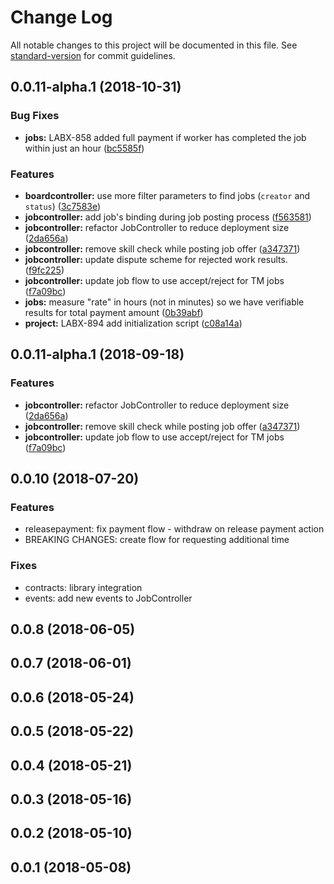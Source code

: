 # Change Log

All notable changes to this project will be documented in this file. See [standard-version](https://github.com/conventional-changelog/standard-version) for commit guidelines.

<a name="0.0.11-alpha.1"></a>
## 0.0.11-alpha.1 (2018-10-31)


### Bug Fixes

* **jobs:** LABX-858 added full payment if worker has completed the job within just an hour ([bc5585f](https://github.com/ChronoBank/LX-SC/commit/bc5585f))


### Features

* **boardcontroller:** use more filter parameters to find jobs (`creator` and `status`) ([3c7583e](https://github.com/ChronoBank/LX-SC/commit/3c7583e))
* **jobcontroller:** add job's binding during job posting process ([f563581](https://github.com/ChronoBank/LX-SC/commit/f563581))
* **jobcontroller:** refactor JobController to reduce deployment size ([2da656a](https://github.com/ChronoBank/LX-SC/commit/2da656a))
* **jobcontroller:** remove skill check while posting job offer ([a347371](https://github.com/ChronoBank/LX-SC/commit/a347371))
* **jobcontroller:** update dispute scheme for rejected work results. ([f9fc225](https://github.com/ChronoBank/LX-SC/commit/f9fc225))
* **jobcontroller:** update job flow to use accept/reject for TM jobs ([f7a09bc](https://github.com/ChronoBank/LX-SC/commit/f7a09bc))
* **jobs:** measure "rate" in hours (not in minutes) so we have verifiable results for total payment amount ([0b39abf](https://github.com/ChronoBank/LX-SC/commit/0b39abf))
* **project:** LABX-894 add initialization script ([c08a14a](https://github.com/ChronoBank/LX-SC/commit/c08a14a))



<a name="0.0.11-alpha.1"></a>
## 0.0.11-alpha.1 (2018-09-18)


### Features

* **jobcontroller:** refactor JobController to reduce deployment size ([2da656a](https://github.com/ChronoBank/LX-SC/commit/2da656a))
* **jobcontroller:** remove skill check while posting job offer ([a347371](https://github.com/ChronoBank/LX-SC/commit/a347371))
* **jobcontroller:** update job flow to use accept/reject for TM jobs ([f7a09bc](https://github.com/ChronoBank/LX-SC/commit/f7a09bc))



<a name="0.0.10"></a>
## 0.0.10 (2018-07-20)

### Features

- releasepayment: fix payment flow - withdraw on release payment action
- BREAKING CHANGES: create flow for requesting additional time

### Fixes

- contracts: library integration
- events: add new events to JobController


<a name="0.0.8"></a>
## 0.0.8 (2018-06-05)



<a name="0.0.7"></a>
## 0.0.7 (2018-06-01)



<a name="0.0.6"></a>
## 0.0.6 (2018-05-24)



<a name="0.0.5"></a>
## 0.0.5 (2018-05-22)



<a name="0.0.4"></a>
## 0.0.4 (2018-05-21)



<a name="0.0.3"></a>
## 0.0.3 (2018-05-16)



<a name="0.0.2"></a>
## 0.0.2 (2018-05-10)



<a name="0.0.1"></a>
## 0.0.1 (2018-05-08)
